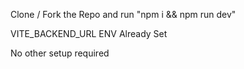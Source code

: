 Clone / Fork the Repo and run "npm i && npm run dev"

VITE_BACKEND_URL ENV Already Set 

No other setup required